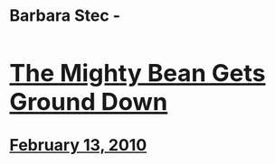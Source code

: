 # Barbara Stec - [<h2>The Mighty Bean Gets Ground Down</h2>February 13, 2010](https://ineedcoffee.com/the-mighty-bean-gets-ground-down/)